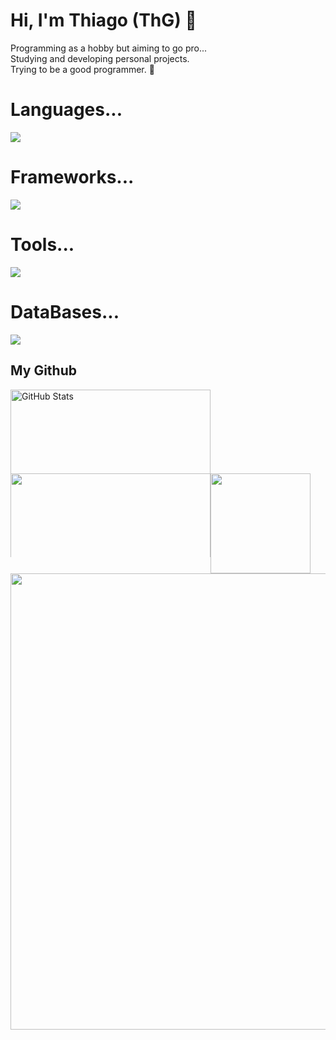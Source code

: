 # Hi, I'm Thiago (ThG) 🧩
<div>	
	Programming as a hobby but aiming to go pro... </br>
	Studying and developing personal projects. </br>
	Trying to be a good programmer. 🧃
</div>

# Languages...
<div>
  <a href='https://skillicons.dev'>
    <img src='https://skillicons.dev/icons?i=python,html,css,js,java'/>
  </a>
</div>

# Frameworks...
<div>
  <a href='https://skillicons.dev'>
    <img src='https://skillicons.dev/icons?i=django'/>
  </a>
</div>


# Tools...
<div>
  <a href='https://skillicons.dev'>
    <img src='https://skillicons.dev/icons?i=git,github'/> </br>
  </a>
</div>

# DataBases...
<div>
  <a href='https://skillicons.dev'>
    <img src='https://skillicons.dev/icons?i=mysql,mongodb'/>
  </a>
</div>

## My Github  
<div>
   <img 
	style="min-width: 134px; max-height: 134px;"
	width="320"
      alt="GitHub Stats" 
      src="https://github-readme-stats.vercel.app/api/top-langs/?username=ithiagodev&layout=compact&langs_count=20&theme=chartreuse-dark" 
    />
</div>
<div style="display: flex; flex-direction: column">
  <div style="display: flex; flex-direction: row;">
  	<a href="https://discord.com/users/584941534315675676">
	    <img
		style="min-width: 134px; max-height: 134px;"
		width="320"
	        src="https://lanyard.kyrie25.dev/api/584941534315675676?waveColor=58B200&bg=00000&gradient=46e55b-91e25d-d5e55e-f5c54e&animatedDecoration=true&hideNameplate=false&hideBadges=false&hideActivity=false&hideClan=true&imgStyle=square&hideStatus=false&hideDecoration=false&showDisplayName=false"
	     />
  	</a>
     <img
	style="min-width: 160px;"
	height="160"
        src="https://github-readme-streak-stats-eight.vercel.app/?user=ithiagodev&theme=chartreuse_dark&hide_border=true&date_format=M%20j%5B%2C%20Y%5D"
      />
   </div>
   <div style="display: flex; flex-direction: column">
      <img
	width="730"
        src="http://github-profile-summary-cards.vercel.app/api/cards/profile-details?username=ithiagodev&theme=chartreuse_dark"
      />
   </div
</div>
